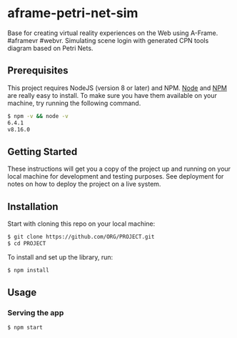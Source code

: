 # aframe-petri-net-sim

Base for creating virtual reality experiences on the Web using A-Frame. #aframevr #webvr. Simulating scene login with generated CPN tools diagram based on Petri Nets.


## Prerequisites

This project requires NodeJS (version 8 or later) and NPM.
[Node](http://nodejs.org/) and [NPM](https://npmjs.org/) are really easy to install.
To make sure you have them available on your machine,
try running the following command.

```sh
$ npm -v && node -v
6.4.1
v8.16.0
```
## Getting Started

These instructions will get you a copy of the project up and running on your local machine for development and testing purposes. See deployment for notes on how to deploy the project on a live system.

## Installation


Start with cloning this repo on your local machine:

```sh
$ git clone https://github.com/ORG/PROJECT.git
$ cd PROJECT
```

To install and set up the library, run:

```sh
$ npm install
```

## Usage

### Serving the app

```sh
$ npm start
```